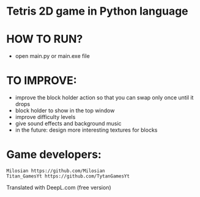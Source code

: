 # Tetris 2D game in Python language

# HOW TO RUN?
- open main.py or main.exe file

# TO IMPROVE:
- improve the block holder action so that you can swap only once until it drops
- block holder to show in the top window
- improve difficulty levels
- give sound effects and background music
- in the future: design more interesting textures for blocks

# Game developers:
	Milosian https://github.com/Milosian
	Titan_GamesYt https://github.com/TytanGamesYt

Translated with DeepL.com (free version)